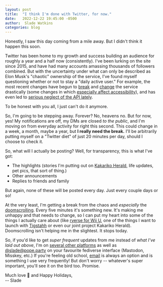 ```yaml
---
layout: post
title:  "I think I'm done with Twitter, for now."
date:   2022-12-22 19:45:00 -0500
author:  Slade Watkins
categories: blog
---
```


Honestly, I saw this day coming from a mile away. But I didn't think it happen this soon.

Twitter has been home to my growth and success building an audience for roughly a year and a half now (consistently). I've been lurking on the site since 2015, and have had many accounts amassing thousands of followers combined. But with the uncertainty under what can only be described as Elon Musk's "chaotic" ownership of the service, I've found myself questioning whether or not to stay a "daily active user." For example, the most recent changes have begun to [break](https://twitter.com/jeremydstanley/status/1606055558385225744) and [change](https://twitter.com/TwitterSupport/status/1606055187348688896) the service drastically (some changes in which [especially affect accessibility](https://twitter.com/evacide/status/1605028948596781056)), and has even led to [serious neglect of the API lately](https://twittercommunity.com/t/twitter-v2-api-missing-source-field-again/181895/1). 

To be honest with you all, I just can't do it anymore.

So, I'm going to be stepping away. Forever? No, heavens no. But for now, yes! My notifications are off, my DMs are closed *to the public*, and I'm moving on from everyday activity for right this second. This could change in a week, a month, maybe a year, but **I really need the break.** I'll be arbitrarily putting myself on a "Twitter diet" of just 20 minutes per day, should I choose to check it.

So, what will I actually be posting? Well, for transparency, this is what I've got:
- The highlights (stories I'm putting out on [Kakariko Herald](https://www.kakarikoherald.com), life updates, pet pics, that sort of thing.)
- Other announcements
- Replies to friends and family

But again, none of these will be posted every day. Just every couple days or so!

At the very least, I'm getting a break from the chaos and *especially* the [doomscrolling](https://www.webmd.com/balance/what-is-doomscrolling). Every five minutes it's something new. It's making me unhappy and that needs to change, so I can put my heart into some of the things I actually care about (like [rverse for Wii U](https://social.rverse.club/@rverse), one of the things I want to launch with [Tigstahh](https://www.tigstahh.com) or even our joint project Kakariko Herald). Doomscrolling isn't helping me in the slightest. It stops today.

So, if you'd like to get *super frequent* updates from me instead of *what I've laid out above*, I'm on [several other platforms](https://slade.link/links) as well as [@slade@pope.party](https://pope.party/@slade) on your favourite fediverse interface (Mastodon, Misskey, etc.) If you're feeling old school, [email](/contact/) is always an option and is something I use very frequently! But don't worry -- whatever's super important, you'll see it on the bird too. Promise.

Much love 💙 and Happy Holidays,  
-- Slade